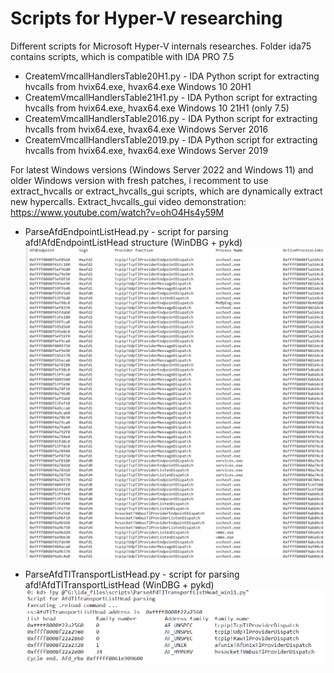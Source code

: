 # Scripts for Hyper-V researching

Different scripts for Microsoft Hyper-V internals researches. Folder ida75 contains scripts, which is compatible with IDA PRO 7.5

- CreatemVmcallHandlersTable20H1.py - IDA Python script for extracting hvcalls from hvix64.exe, hvax64.exe Windows 10 20H1
- CreatemVmcallHandlersTable21H1.py - IDA Python script for extracting hvcalls from hvix64.exe, hvax64.exe Windows 10 21H1 (only 7.5)
- CreatemVmcallHandlersTable2016.py - IDA Python script for extracting hvcalls from hvix64.exe, hvax64.exe Windows Server 2016
- CreatemVmcallHandlersTable2019.py - IDA Python script for extracting hvcalls from hvix64.exe, hvax64.exe Windows Server 2019

For latest Windows versions (Windows Server 2022 and Windows 11) and older Windows version with fresh patches, i recomment to use extract_hvcalls or extract_hvcalls_gui scripts, which are dynamically extract new hypercalls.
Extract_hvcalls_gui video demonstration: https://www.youtube.com/watch?v=ohO4Hs4y59M 

- ParseAfdEndpointListHead.py - script for parsing afd!AfdEndpointListHead structure (WinDBG + pykd)
![](./images/image001.png)

- ParseAfdTlTransportListHead.py - script for parsing afd!AfdTlTransportListHead (WinDBG + pykd)
![](./images/image002.png)
